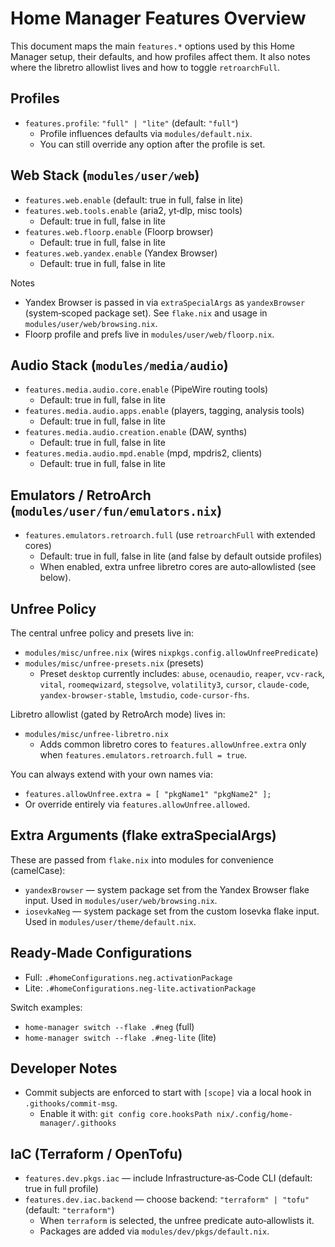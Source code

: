 # Home Manager Features Overview

This document maps the main `features.*` options used by this Home Manager setup, their defaults, and how profiles affect them. It also notes where the libretro allowlist lives and how to toggle `retroarchFull`.

## Profiles

- `features.profile`: `"full" | "lite"` (default: `"full"`)
  - Profile influences defaults via `modules/default.nix`.
  - You can still override any option after the profile is set.

## Web Stack (`modules/user/web`)

- `features.web.enable` (default: true in full, false in lite)
- `features.web.tools.enable` (aria2, yt‑dlp, misc tools)
  - Default: true in full, false in lite
- `features.web.floorp.enable` (Floorp browser)
  - Default: true in full, false in lite
- `features.web.yandex.enable` (Yandex Browser)
  - Default: true in full, false in lite

Notes
- Yandex Browser is passed in via `extraSpecialArgs` as `yandexBrowser` (system‑scoped package set). See `flake.nix` and usage in `modules/user/web/browsing.nix`.
- Floorp profile and prefs live in `modules/user/web/floorp.nix`.

## Audio Stack (`modules/media/audio`)

- `features.media.audio.core.enable` (PipeWire routing tools)
  - Default: true in full, false in lite
- `features.media.audio.apps.enable` (players, tagging, analysis tools)
  - Default: true in full, false in lite
- `features.media.audio.creation.enable` (DAW, synths)
  - Default: true in full, false in lite
- `features.media.audio.mpd.enable` (mpd, mpdris2, clients)
  - Default: true in full, false in lite

## Emulators / RetroArch (`modules/user/fun/emulators.nix`)

- `features.emulators.retroarch.full` (use `retroarchFull` with extended cores)
  - Default: true in full, false in lite (and false by default outside profiles)
  - When enabled, extra unfree libretro cores are auto‑allowlisted (see below).

## Unfree Policy

The central unfree policy and presets live in:
- `modules/misc/unfree.nix` (wires `nixpkgs.config.allowUnfreePredicate`)
- `modules/misc/unfree-presets.nix` (presets)
  - Preset `desktop` currently includes: `abuse`, `ocenaudio`, `reaper`, `vcv-rack`, `vital`, `roomeqwizard`, `stegsolve`, `volatility3`, `cursor`, `claude-code`, `yandex-browser-stable`, `lmstudio`, `code-cursor-fhs`.

Libretro allowlist (gated by RetroArch mode) lives in:
- `modules/misc/unfree-libretro.nix`
  - Adds common libretro cores to `features.allowUnfree.extra` only when `features.emulators.retroarch.full = true`.

You can always extend with your own names via:
- `features.allowUnfree.extra = [ "pkgName1" "pkgName2" ];`
- Or override entirely via `features.allowUnfree.allowed`.

## Extra Arguments (flake extraSpecialArgs)

These are passed from `flake.nix` into modules for convenience (camelCase):
- `yandexBrowser` — system package set from the Yandex Browser flake input. Used in `modules/user/web/browsing.nix`.
- `iosevkaNeg` — system package set from the custom Iosevka flake input. Used in `modules/user/theme/default.nix`.

## Ready‑Made Configurations

- Full: `.#homeConfigurations.neg.activationPackage`
- Lite: `.#homeConfigurations.neg-lite.activationPackage`

Switch examples:
- `home-manager switch --flake .#neg` (full)
- `home-manager switch --flake .#neg-lite` (lite)

## Developer Notes

- Commit subjects are enforced to start with `[scope]` via a local hook in `.githooks/commit-msg`.
  - Enable it with: `git config core.hooksPath nix/.config/home-manager/.githooks`

## IaC (Terraform / OpenTofu)

- `features.dev.pkgs.iac` — include Infrastructure‑as‑Code CLI (default: true in full profile)
- `features.dev.iac.backend` — choose backend: `"terraform" | "tofu"` (default: `"terraform"`)
  - When `terraform` is selected, the unfree predicate auto‑allowlists it.
  - Packages are added via `modules/dev/pkgs/default.nix`.
